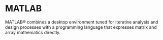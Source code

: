 # MATLAB
MATLAB® combines a desktop environment tuned for iterative analysis and design processes with a programming language that expresses matrix and array mathematics directly. 
